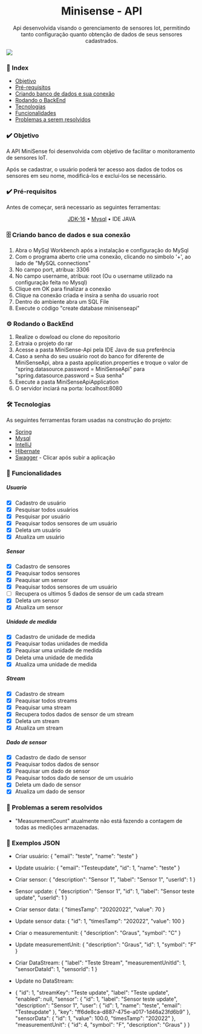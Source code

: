 <div align="center">
 <h1>Minisense - API</h1>
 <p>Api desenvolvida visando o gerenciamento de sensores Iot, permitindo tanto configuração quanto obtenção de dados de seus sensores cadastrados.</p>
</div>

<img src="https://img.shields.io/static/v1?label=License&message=MIT&color=7159c1&style=for-the-badge&logo=ghost"/>

### 📁 Index

- [Objetivo](#%EF%B8%8F-objetivo)
- [Pré-requisitos](#%EF%B8%8F-pré-requisitos)
- [Criando banco de dados e sua conexão](#%EF%B8%8F-criando-banco-de-dados-e-sua-conexão)
- [Rodando o BackEnd](#%EF%B8%8F-rodando-o-backend)
- [Tecnologias](#-tecnologias)
- [Funcionalidades](#-funcionalidades)
- [Problemas a serem resolvidos](#-problemas-a-serem-resolvidos)

### ✔️ Objetivo
<p> 
A API MiniSense foi desenvolvida com objetivo de facilitar o monitoramento de sensores IoT.
<p>
<p>
  Após se cadastrar, o usuário poderá ter acesso aos dados de todos os sensores em seu nome, modificá-los e excluí-los se necessário.
<p> 

### ✔️ Pré-requisitos
<p>Antes de começar, será necessario as seguintes ferramentas:</p>
<p align="center">
	<a href="https://www.oracle.com/java/technologies/javase/jdk16-archive-downloads.html">JDK-16</a> •
 	<a href="https://dev.mysql.com/downloads/installer/">Mysql</a> •
  IDE JAVA
</p>

### 🗄️ Criando banco de dados e sua conexão

<ol>
	<li>Abra o MySql Workbench após a instalação e configuração do MySql</li>
	<li>Com o programa aberto crie uma conexão, clicando no simbolo '+', ao lado de "MySQL connections"</li>
	<li>No campo port, atribua: 3306</li>
 	<li>No campo username, atribua: root (Ou o username utilizado na configuração feita no Mysql)</li>
  <li>Clique em OK para finalizar a conexão</li>
  <li>Clique na conexão criada e insira a senha do usuario root</li>
  <li>Dentro do ambiente abra um SQL File</li>
  <li>Execute o código "create database minisenseapi"</li>
</ol>

### ⚙️ Rodando o BackEnd
<ol>
<li>Realize o dowload ou clone do repositorio</li>
<li>Extraia o projeto do rar</li>
<li>Acesse a pasta MiniSense-Api pela IDE Java de sua preferência</li>
  <li>Caso a senha do seu usuário root do banco for diferente de MiniSenseApi, abra a pasta application.properties e troque o valor de "spring.datasource.password = MiniSenseApi" para "spring.datasource.password = Sua senha"</li>
  <li>Execute a pasta MiniSenseApiApplication</li>
	<li>O servidor inciará na porta: localhost:8080</li>
</ol>

### 🛠 Tecnologias

As seguintes ferramentas foram usadas na construção do projeto:

- [Spring](https://start.spring.io/)
- [Mysql](https://www.mysql.com/)
- [IntelliJ](https://www.jetbrains.com/pt-br/idea/)
- [Hibernate](https://hibernate.org/)
- [Swagger](http://localhost:8080/swagger-ui.html) - Clicar após subir a aplicação

### 📁 Funcionalidades
##### Usuario
- [x] Cadastro de usuário
- [x] Pesquisar todos usuários
- [x] Pesquisar por usuário
- [x] Peaquisar todos sensores de um usuário
- [x] Deleta um usuário
- [x] Atualiza um usuário
##### Sensor
- [x] Cadastro de sensores
- [x] Peaquisar todos sensores
- [x] Peaquisar um sensor
- [x] Peaquisar todos sensores de um usuário
- [ ] Recupera os ultimos 5 dados de sensor de um cada stream
- [x] Deleta um sensor
- [x] Atualiza um sensor
##### Unidade de medida
- [x] Cadastro de unidade de medida
- [x] Peaquisar todas unidades de medida
- [x] Peaquisar uma unidade de medida
- [x] Deleta uma unidade de medida
- [x] Atualiza uma unidade de medida
##### Stream
- [x] Cadastro de stream
- [x] Peaquisar todos streams
- [x] Peaquisar uma stream
- [x] Recupera todos dados de sensor de um stream
- [x] Deleta um stream
- [x] Atualiza um stream
##### Dado de sensor
- [x] Cadastro de dado de sensor
- [x] Peaquisar todos dados de sensor
- [x] Peaquisar um dado de sensor
- [x] Peaquisar todos dado de sensor de um usuário
- [x] Deleta um dado de sensor
- [x] Atualiza um dado de sensor

### 🔴 Problemas a serem resolvidos
- "MeasurementCount" atualmente não está fazendo a contagem de todas as medições armazenadas.

### 🔴 Exemplos JSON
- Criar usuário:
{
  "email": "teste",
  "name": "teste"
}

- Update usuário:
{
  "email": "Testeupdate",
  "id": 1,
  "name": "teste"
}

- Criar sensor:
{
  "description": "Sensor 1",
  "label": "Sensor 1",
  "userId": 1
}

- Sensor update:
{
  "description": "Sensor 1",
  "id": 1,
  "label": "Sensor teste update",
  "userId": 1
}

- Criar sensor data:
{
  "timesTamp": "20202022",
  "value": 70
}

- Update sensor data:
{
  "id": 1,
  "timesTamp": "202022",
  "value": 100
}

- Criar o measurementunit:
{
  "description": "Graus",
  "symbol": "C"
}

- Update measurementUnit:
{
  "description": "Graus",
  "id": 1,
  "symbol": "F"
}

- Criar DataStream:
{
  "label": "Teste Stream",
  "measurementUnitId": 1,
  "sensorDataId": 1,
  "sensorId": 1
}

- Update no DataStream:
- {
    "id": 1,
    "streamKey": "Teste  update",
    "label": "Teste  update",
    "enabled": null,
    "sensor": {
        "id": 1,
        "label": "Sensor teste update",
        "description": "Sensor 1",
        "user": {
            "id": 1,
            "name": "teste",
            "email": "Testeupdate"
        },
        "key": "ff6de8ca-d887-475e-a017-1d46a23fd6b9"
    },
    "sensorData": {
        "id": 1,
        "value": 100.0,
        "timesTamp": "202022"
    },
    "measurementUnit": {
        "id": 4,
        "symbol": "F",
        "description": "Graus"
    }
}
